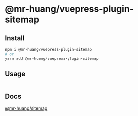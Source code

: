 # @mr-huang/vuepress-plugin-sitemap

## Install

```bash
npm i @mr-huang/vuepress-plugin-sitemap
# or
yarn add @mr-huang/vuepress-plugin-sitemap
```

## Usage

```ts

```

## Docs

[@mr-huang/sitemap](https://cavinHuang.github.io/mr-huang/components/sitemap.html)
